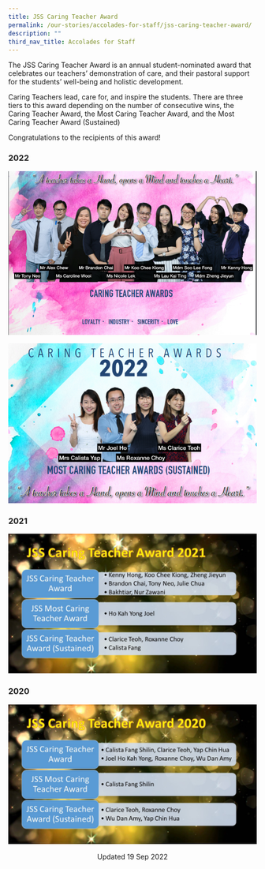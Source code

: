 ```yaml
---
title: JSS Caring Teacher Award
permalink: /our-stories/accolades-for-staff/jss-caring-teacher-award/
description: ""
third_nav_title: Accolades for Staff
---
```

The JSS Caring Teacher Award is an annual student-nominated award that celebrates our teachers’ demonstration of care, and their pastoral support for the students’ well-being and holistic development.

Caring Teachers lead, care for, and inspire the students. There are three tiers to this award depending on the number of consecutive wins, the Caring Teacher Award, the Most Caring Teacher Award, and the Most Caring Teacher Award (Sustained)

Congratulations to the recipients of this award!

### 2022

![](/images/2%20caring.png)

![](/images/1%20caring.png)

### 2021

![](/images/Caring%20Teacher%20Award%202021.jpg)

### 2020

![](/images/Caring%20Teacher%202020.jpg)

<center> Updated 19 Sep 2022 </center>